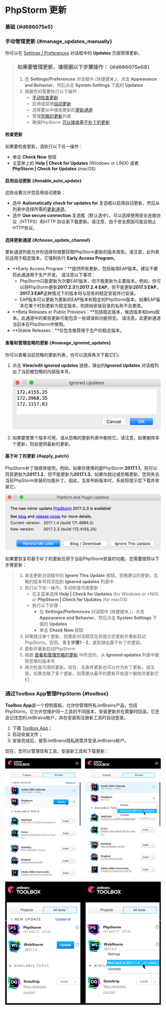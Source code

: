 # PhpStorm 更新

### 基础 {#d686075e5}

### 手动管理更新 {#manage_updates_manually}

你可以在 [Settings / Preferences](https://www.jetbrains.com/help/phpstorm/settings-preferences-dialog.html) 对话框中的 **Updates** 页面管理更新。

> ### 如果要管理更新，请根据以下步骤操作： {#d686075e68}
>
> 1. 在 **Settings/Preferences** 对话框中 \(快捷键⌘,\)，点击 **Appearance and Behavior**，然后点击 **System Settings** 下面的 **Updates**
> 2. 根据您的需要执行以下操作：
>    * [手动检查更新](https://www.jetbrains.com/help/phpstorm/keep-product-up-to-date.html#check_updates)
>    * 启用或禁用[自动更新](https://www.jetbrains.com/help/phpstorm/keep-product-up-to-date.html#enable_auto_update)
>    * 选择要从中接收更新的[更新通道](https://www.jetbrains.com/help/phpstorm/keep-product-up-to-date.html#choose_update_channel)
>    * 管理[忽略的更新](https://www.jetbrains.com/help/phpstorm/keep-product-up-to-date.html#manage_ignored_updates)列表
>    * 确保PhpStorm [可以接收基于补丁的更新](https://www.jetbrains.com/help/phpstorm/keep-product-up-to-date.html#apply_patch)

#### 检查更新

如果要检查更新，请执行以下任一操作：

* 单击 **Check Now** 按钮
* 主菜单上的 **Help \| Check for Updates** \(Windows or LINIX\) 或者 **PhpStorm \| Check for Updates** \(macOS\)

#### 启用自动更新 {#enable_auto_update}

这些设置允许您启用自动更新：

* 选中 **Automatically check for updates for** 复选框以启用自动更新，然后从列表中选择所需的[更新通道](https://www.jetbrains.com/help/phpstorm/keep-product-up-to-date.html#choose_update_channel)。
* 选中 **Use secure connection** 复选框（默认选中）。可以选择使用安全连接协议（HTTPS）和HTTP 协议来下载更新。请注意，由于安全原因可能会阻止HTTP协议。

#### 选择更新通道 {#choose_update_channel}

更新通道列表允许你选择你想要获取PhpStorm更新的版本类型。请注意，此列表仅适用于稳定版本。它强制执行 **Early Access Program**。

* **Early Access Program：**提供所有更新，包括每周EAP版本。建议不要将此通道用于生产开发。 请注意以下事项：
  * PhpStorm只能更新为次要EAP版本，但不能更新为主要版本。例如，你可以将PhpStorm更新**2017.2.3**为**2017.2.4 EAP**，但不能更新**2017.3 EAP**。**2017.3 EAP**这种情况下的版本将与现有的稳定安装并行安装。
  * EAP版本可以更新为更新的EAP版本和稳定的PhpStorm版本。如果EAP版本在某个时刻更新为稳定版本，则原始安装目录的名称不会更改。
* **Beta Releases or Public Previews：**包括稳定版本，候选版本和beta版本。此通道中的某些更新可能包含一些错误和功能预览。 请注意，此更新通道当前未在PhpStorm中使用。
* **Stable Releases：**仅包含推荐用于生产的稳定版本。

#### 查看和管理忽略的更新 {#manage_ignored_updates}

你可以查看当前忽略的更新列表，也可以选择再次下载它们。

1. 点击 **View/edit ignored updates** 链接，弹出的**Ignored Updates** 对话框列出了当前被忽略的内部版本号。

   ![](../.gitbook/assets/ps_ignored_updates.png)

2. 如果要使某个版本可用，请从忽略的更新列表中删除它。请注意，如果删除多个更新，则会提供最新的更新。

#### 基于补丁的更新 {#apply_patch}

PhpStorm补丁按顺序提供。例如，如果你使用的是PhpStorm **2017.1.1**，则可以将其更新为**2017.1.2**，但不能更新为**2017.1.3**。如果你跳过或忽略更新，您将失去当前PhpStorm安装的功能补丁。因此，当发布新版本时，系统将提示您下载并安装它。

![](../.gitbook/assets/ps_update_download.png)

如果要恢复将基于补丁的更新应用于当前PhpStorm安装的功能，您需要按照以下步骤更新：

> 1. 单击更新对话框中的 **Ignore This Update** 按钮，忽略建议的更新。忽略的版本号将添加到 **Ignored updates** 列表中
> 2. 执行以下任一操作，手动检查可用更新：
>    * 在主菜单选择 **Help \| Check for Updates** \(for Windows or \*NIX\) or **PhpStorm \| Check for Updates** \(for macOS\) 
>    * 执行以下步骤：
>      * 在 **Settings/Preferences** 对话框中 \(快捷键⌘,\)，点击 **Appearance and Behavior**，然后点击 **System Settings** 下面的 **Updates**
>      * 单击 **Check Now** 按钮
> 3. 如果跳过单个更新，则更新对话框现在将提示您更新并重新启动PhpStorm。否则，重复**步骤1 - 2**，直到弹出基于补丁的更新。
> 4. 更新并重新启动PhpStorm
> 5. 根据 [查看和管理忽略的更新](https://www.jetbrains.com/help/phpstorm/keep-product-up-to-date.html#manage_ignored_updates) 中所说的，从 **Ignored updates** 列表中删除忽略的版本号
> 6. 再次检查可用的更新。现在，无条件更新也可以作为补丁更新。请注意，如果忽略了多个更新，则需要从最早的更新开始逐个删除并更新它们

### 通过Toolbox App管理PhpStorm {#toolbox}

**Toolbox App**是一个控制面板，允许你管理所有JetBrains产品，包括PhpStorm。它允许您维护同一工具的不同版本，安装更新并在需要时回滚。它还会记住您的JetBrains帐户，并在安装和注册新工具时自动登录。

1. 下载 [Toolbox App](https://www.jetbrains.com/toolbox/app/)；
2. 启动安装文件；
3. 安装完成后，接受JetBrains隐私政策并登录JetBrains帐户。

现在，您可以管理现有工具，安装新工具和下载更新：

![](../.gitbook/assets/ps_toolbox_manage.png)

![](../.gitbook/assets/ws_toolbox_manage.png)

